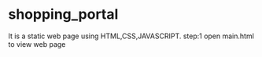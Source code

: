 # shopping_portal
It is a static web page using HTML,CSS,JAVASCRIPT.
step:1
open main.html to view web page
